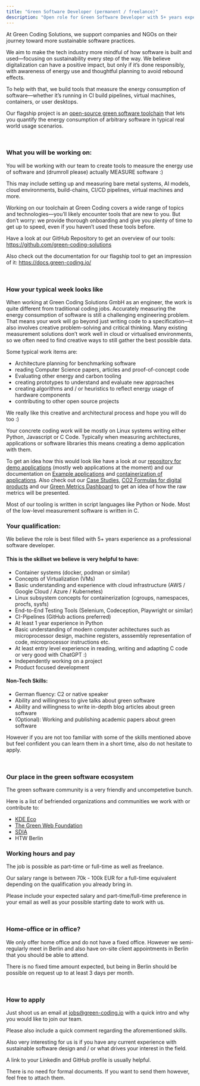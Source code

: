 ```yaml
---
title: "Green Software Developer (permanent / freelance)"
description: "Open role for Green Software Developer with 5+ years experience at Green Coding Solutions GmbH to work on sustainable software."
---
```


At Green Coding Solutions, we support companies and NGOs on their journey toward more sustainable software practices.

We aim to make the tech industry more mindful of how software is built and used—focusing on sustainability every step of the way. We believe digitalization can have a positive impact, but only if it’s done responsibly, with awareness of energy use and thoughtful planning to avoid rebound effects.

To help with that, we build tools that measure the energy consumption of software—whether it’s running in CI build pipelines, virtual machines, containers, or user desktops.

Our flagship project is an [open-source green software toolchain](https://github.com/green-coding-solutions/green-metrics-tool) that lets you quantify the energy consumption of arbitrary software in typical real world usage scenarios.

&nbsp;

### What you will be working on:
You will be working with our team to create tools to measure the energy use of software and (drumroll please) actually MEASURE software :)

This may include setting up and measuring bare metal systems, AI models, cloud environments, build-chains, CI/CD pipelines, virtual machines and more.

Working on our toolchain at Green Coding covers a wide range of topics and technologies—you’ll likely encounter tools that are new to you. But don’t worry: we provide thorough onboarding and give you plenty of time to get up to speed, even if you haven’t used these tools before.

Have a look at our GitHub Repository to get an overview of our tools: https://github.com/green-coding-solutions

Also check out the documentation for our flagship tool to get an impression of it: https://docs.green-coding.io/

&nbsp;

### How your typical week looks like

When working at Green Coding Solutions GmbH as an engineer, the work is quite different from traditional coding jobs. Accurately measuring the energy consumption of software is still a challenging engineering problem. That means your work will go beyond just writing code to a specification—it also involves creative problem-solving and critical thinking. Many existing measurement solutions don’t work well in cloud or virtualised environments, so we often need to find creative ways to still gather the best possible data.

Some typical work items are:
- Architecture planning for benchmarking software
- reading Computer Science papers, articles and proof-of-concept code
- Evaluating other energy and carbon tooling
- creating prototypes to understand and evaluate new approaches
- creating algorithms and / or heuristics to reflect energy usage of hardware components
- contributing to other open source projects

We really like this creative and architectural process and hope you will do too :)

Your concrete coding work will be mostly on Linux systems writing either Python, Javascript or C Code.
Typically when measuring architectures, applications or software libraries this means creating a demo application with them.

To get an idea how this would look like have a look at our [repository for demo applications](https://github.com/green-coding-solutions/example-applications) (mostly web applications at the moment) and our documentation on [Example applications](https://docs.green-coding.io/docs/prologue/example-applications/) and [containerization of applications](https://docs.green-coding.io/docs/measuring/containerizing-applications/).
Also check out our [Case Studies](), [CO2 Formulas for digital products]() and our [Green Metrics Dashboard](https://metrics.green-coding.io) to get an idea of how the raw metrics will be presented.

Most of our tooling is written in script languages like Python or Node. Most of the low-level measurement software is written in C.


### Your qualification:

We believe the role is best filled with 5+ years experience as a professional software developer.

#### This is the skillset we believe is very helpful to have:
- Container systems (docker, podman or similar)
- Concepts of Virtualization (VMs)
- Basic understanding and experience with cloud infrastructure (AWS / Google Cloud / Azure / Kubernetes)
- Linux subsystem concepts for containerization (cgroups, namespaces, procfs, sysfs)
- End-to-End Testing Tools (Selenium, Codeception, Playwright or similar)
- CI-Pipelines (GitHub actions preferred)
- At least 1 year experience in Python
- Basic understanding of modern computer achitectures such as microprocessor design, machine registers, asssembly representation of code, microprocessor instructions etc.
- At least entry level experience in reading, writing and adapting C code or very good with ChatGPT :)
- Independently working on a project
- Product focused development

#### Non-Tech Skills:
- German fluency: C2 or native speaker
- Ability and willingness to give talks about green software
- Ability and willingness to write in-depth blog articles about green software
- (Optional): Working and publishing academic papers about green software

However if you are not too familiar with some of the skills mentioned above but feel confident you can learn them in a short time, also do not hesitate to apply.

&nbsp;

### Our place in the green software ecosystem

The green software community is a very friendly and uncompetetive bunch.

Here is a list of befriended organizations and communities we work with or contribute to:
- [KDE Eco](https://eco.kde.org/)
- [The Green Web Foundation](https://www.thegreenwebfoundation.org/)
- [SDIA](https://sdialliance.org)
- HTW Berlin


### Working hours and pay

The job is possible as part-time or full-time as well as freelance.

Our salary range is between 70k - 100k EUR for a full-time equivalent depending on the qualification you already bring in.

Please include your expected salary and part-time/full-time preference in your email as well as your possible starting date to work with us.

&nbsp;

### Home-office or in office?

We only offer home office and do not have a fixed office. However we semi-regularly meet in Berlin and also have on-site client appointments in Berlin that you should be able to attend.

There is no fixed time amount expected, but being in Berlin should be possible on request up to at least 3 days per month.

&nbsp;

### How to apply
Just shoot us an email at jobs@green-coding.io with a quick intro and why you would like to join our team.

Please also include a quick comment regarding the aforementioned skills.

Also very interesting for us is if you have any current experience with sustainable software design and / or what drives your interest in the field.

A link to your LinkedIn and GitHub profile is usually helpful.


There is no need for formal documents. If you want to send them however, feel free to attach them.
